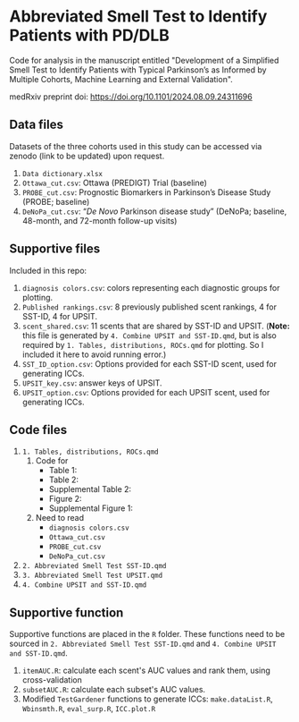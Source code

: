 # Abbreviated Smell Test to Identify Patients with PD/DLB

Code for analysis in the manuscript entitled "Development of a Simplified Smell Test to Identify Patients with Typical Parkinson’s as Informed by Multiple Cohorts, Machine Learning and External Validation". 

medRxiv preprint doi: https://doi.org/10.1101/2024.08.09.24311696

## Data files

Datasets of the three cohorts used in this study can be accessed via zenodo (link to be updated) upon request.

1. `Data dictionary.xlsx`
2. `Ottawa_cut.csv`: Ottawa (PREDIGT) Trial (baseline)
3. `PROBE_cut.csv`: Prognostic Biomarkers in Parkinson’s Disease Study (PROBE; baseline)
4. `DeNoPa_cut.csv`: “_De Novo_ Parkinson disease study” (DeNoPa; baseline, 48-month, and 72-month follow-up visits)

## Supportive files

Included in this repo:

1. `diagnosis colors.csv`: colors representing each diagnostic groups for plotting.
2. `Published rankings.csv`: 8 previously published scent rankings, 4 for SST-ID, 4 for UPSIT.
3. `scent_shared.csv`: 11 scents that are shared by SST-ID and UPSIT. (__Note:__ this file is generated by `4. Combine UPSIT and SST-ID.qmd`, but is also required by `1. Tables, distributions, ROCs.qmd` for plotting. So I included it here to avoid running error.)
4. `SST_ID_option.csv`: Options provided for each SST-ID scent, used for generating ICCs.
5. `UPSIT_key.csv`: answer keys of UPSIT.
6. `UPSIT_option.csv`: Options provided for each UPSIT scent, used for generating ICCs.

## Code files

1. `1. Tables, distributions, ROCs.qmd`
   1. Code for
      - Table 1:
      - Table 2:
      - Supplemental Table 2:
      - Figure 2:
      - Supplemental Figure 1:
   2. Need to read
      - `diagnosis colors.csv`
      - `Ottawa_cut.csv`
      - `PROBE_cut.csv`
      - `DeNoPa_cut.csv`
2. `2. Abbreviated Smell Test SST-ID.qmd`
3. `3. Abbreviated Smell Test UPSIT.qmd`
4. `4. Combine UPSIT and SST-ID.qmd`

## Supportive function

Supportive functions are placed in the `R` folder. These functions need to be sourced in `2. Abbreviated Smell Test SST-ID.qmd` and `4. Combine UPSIT and SST-ID.qmd`.

1. `itemAUC.R`: calculate each scent's AUC values and rank them, using cross-validation
2. `subsetAUC.R`: calculate each subset's AUC values.
3. Modified `TestGardener` functions to generate ICCs: `make.dataList.R`, `Wbinsmth.R`, `eval_surp.R`, `ICC.plot.R`

